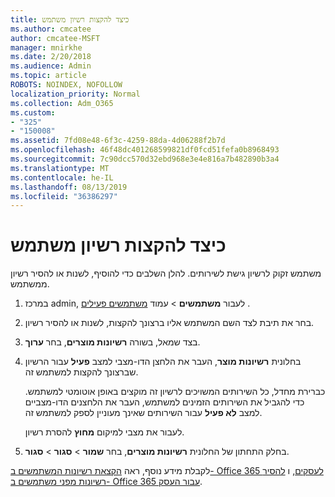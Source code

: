 ```yaml
---
title: כיצד להקצות רשיון משתמש
ms.author: cmcatee
author: cmcatee-MSFT
manager: mnirkhe
ms.date: 2/20/2018
ms.audience: Admin
ms.topic: article
ROBOTS: NOINDEX, NOFOLLOW
localization_priority: Normal
ms.collection: Adm_O365
ms.custom:
- "325"
- "150008"
ms.assetid: 7fd08e48-6f3c-4259-88da-4d06288f2b7d
ms.openlocfilehash: 46f48dc401268599821df0fcd51fefa0b8968493
ms.sourcegitcommit: 7c90dcc570d32ebd968e3e4e816a7b482890b3a4
ms.translationtype: MT
ms.contentlocale: he-IL
ms.lasthandoff: 08/13/2019
ms.locfileid: "36386297"
---
```

# <a name="how-to-assign-a-license-to-a-user"></a>כיצד להקצות רשיון משתמש

משתמש זקוק לרשיון גישת לשירותים. להלן השלבים כדי להוסיף, לשנות או להסיר רשיון ממשתמש.
  
1. במרכז admin, לעבור **משתמשים** \> עמוד [משתמשים פעילים](https://go.microsoft.com/fwlink/p/?linkid=834822) .

2. בחר את תיבת לצד השם המשתמש אליו ברצונך להקצות, לשנות או להסיר רשיון.

3. בצד שמאל, בשורה **רשיונות מוצרים**, בחר **ערוך**.

4. בחלונית **רשיונות מוצר**, העבר את הלחצן הדו-מצבי למצב **פעיל** עבור הרשיון שברצונך להקצות למשתמש זה.

    כברירת מחדל, כל השירותים המשויכים לרשיון זה מוקצים באופן אוטומטי למשתמש. כדי להגביל את השירותים הזמינים למשתמש, העבר את הלחצנים הדו-מצביים למצב **לא פעיל** עבור השירותים שאינך מעוניין לספק למשתמש זה.

    לעבור את מצבי למיקום **מחוץ** להסרת רשיון.

5. בחלק התחתון של החלונית **רשיונות מוצרים**, בחר **שמור** \> **סגור** \> **סגור**.

לקבלת מידע נוסף, ראה [הקצאת רשיונות המשתמשים ב- Office 365 לעסקים](https://docs.microsoft.com/en-us/office365/admin/subscriptions-and-billing/assign-licenses-to-users), ו [להסיר רשיונות מפני משתמשים ב- Office 365 עבור העסק](https://docs.microsoft.com/en-us/office365/admin/subscriptions-and-billing/remove-licenses-from-users).